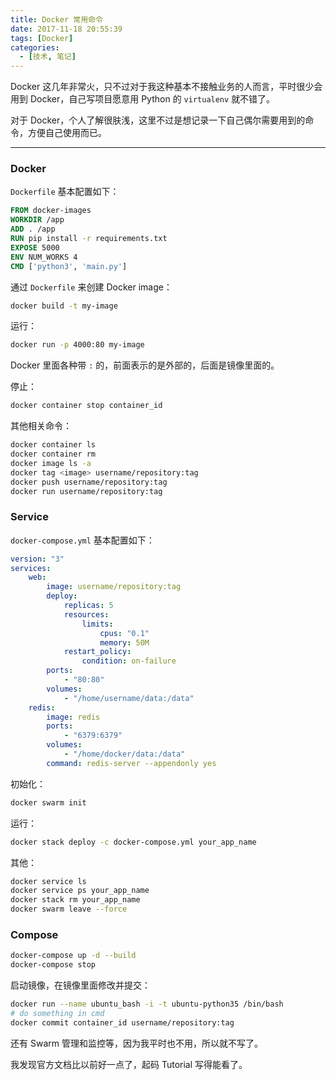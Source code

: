 ```yaml
---
title: Docker 常用命令
date: 2017-11-18 20:55:39
tags: [Docker]
categories:
  - [技术, 笔记]
---
```


Docker 这几年非常火，只不过对于我这种基本不接触业务的人而言，平时很少会用到 Docker，自己写项目愿意用 Python 的 `virtualenv` 就不错了。

<!--more-->

对于 Docker，个人了解很肤浅，这里不过是想记录一下自己偶尔需要用到的命令，方便自己使用而已。

---------

### Docker

`Dockerfile` 基本配置如下：

``` dockerfile
FROM docker-images
WORKDIR /app
ADD . /app
RUN pip install -r requirements.txt
EXPOSE 5000
ENV NUM_WORKS 4
CMD ['python3', 'main.py']
```

通过 `Dockerfile` 来创建 Docker image：

```sh
docker build -t my-image
```

运行：

``` sh
docker run -p 4000:80 my-image
```

Docker 里面各种带 `:` 的，前面表示的是外部的，后面是镜像里面的。

停止：

``` sh
docker container stop container_id
```

其他相关命令：

``` sh
docker container ls
docker container rm
docker image ls -a
docker tag <image> username/repository:tag
docker push username/repository:tag
docker run username/repository:tag
```

### Service

`docker-compose.yml` 基本配置如下：

``` yaml
version: "3"
services:
    web:
        image: username/repository:tag
        deploy:
            replicas: 5
            resources:
                limits:
                    cpus: "0.1"
                    memory: 50M
            restart_policy:
                condition: on-failure
        ports:
            - "80:80"
        volumes:
            - "/home/username/data:/data"
    redis:
        image: redis
        ports:
            - "6379:6379"
        volumes:
            - "/home/docker/data:/data"
        command: redis-server --appendonly yes
```

初始化：

``` sh
docker swarm init
```

运行：

``` sh
docker stack deploy -c docker-compose.yml your_app_name
```

其他：

``` sh
docker service ls
docker service ps your_app_name
docker stack rm your_app_name
docker swarm leave --force
```

### Compose

``` sh
docker-compose up -d --build
docker-compose stop
```

启动镜像，在镜像里面修改并提交：

``` sh
docker run --name ubuntu_bash -i -t ubuntu-python35 /bin/bash
# do something in cmd
docker commit container_id username/repository:tag
```

还有 Swarm 管理和监控等，因为我平时也不用，所以就不写了。

我发现官方文档比以前好一点了，起码 Tutorial 写得能看了。